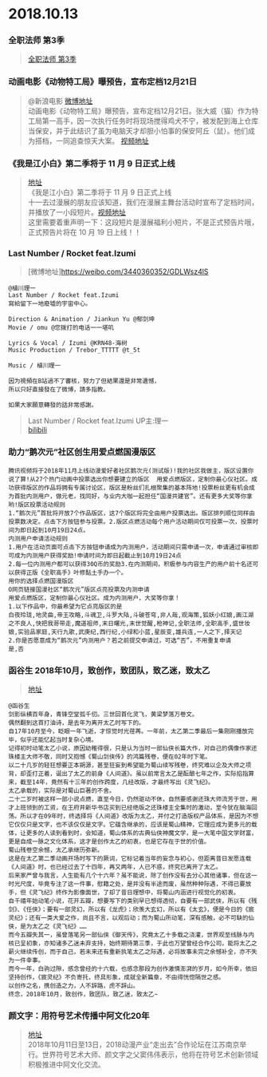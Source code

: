 # 2018.10.13 


### 全职法师 第3季
>[全职法师 第3季](https://v.qq.com/x/cover/8vdu7i5hr7anq5q.html?vid=s0027wa48uk)  


###  动画电影《动物特工局》曝预告，宣布定档12月21日
> @新浪电影  [微博地址](https://weibo.com/1623886424/GDzoyiuY2?type=comment)  
>动画电影《动物特工局》曝预告，宣布定档12月21日。张大威（猫）作为特工局第一高手，因一次执行任务时将现场搅得鸡犬不宁，被发配到海上仓库当保安，并于此结识了虽为电脑天才却胆小怕事的保安阿丘（鼠）。他们成为搭档，一同追查惊天大案。
>[视频地址](https://www.iqiyi.com/v_19rrdkxalg.html)
 

### 《我是江小白》第二季将于 11 月 9 日正式上线

>[地址](https://mp.weixin.qq.com/s/NxE0mwrEzWjbpuNyFJsCgg)   
>《我是江小白》第二季将于 11 月 9 日正式上线  
>十一去过漫展的朋友应该知道，我们在漫展主舞台活动时宣布了定档时间，并播放了一小段短片。[视频地址](https://v.qq.com/x/page/a0741y1vl9p.html)  
>这里需要着重声明一下：这段短片是漫展福利小短片，不是正式预告片哦，正式预告片将在 10 月 19 日上线！！  

### Last Number / Rocket feat.Izumi
> [微博地址]https://weibo.com/3440360352/GDLWsz4lS  
```
@植川理一 
Last Number / Rocket feat.Izumi
寫給留下一地廢墟的宇宙中心。

Direction & Animation / Jiankun Yu @郁剑坤
Movie / omu @您拨打的电话一一堪叽

Lyrics & Vocal / Izumi @KRN48-海树
Music Production / Trebor_TTTTT @t_5t

Music / 植川理一

因为視頻在B站過不了審核，努力了但結果還是非常遺憾，
所以只好直接發在了微博，請多指教。

如果大家願意轉發的話非常感謝。 
```
>Last Number / Rocket feat.Izumi  UP主:理一  
>[bilibili](https://www.bilibili.com/video/av33842161)  


### 助力“鹅次元”社区创生用爱点燃国漫版区

```
腾讯视频将于2018年11月上线动漫爱好者社区鹅次元(测试版)!我的社区我做主，版区设置你说了算!从27个热门动画中投票选出你想要建立的版区  用爱点燃版区，定制你最心仪社区。成功获得版区的作品将拥有专属讨论区，版区是粉丝们扎根聚集的基本阵地!投票粉丝更有机会成为首批内测用户，做元老，找同好，与业内大咖一起担任“国漫共建官”。还有更多大奖等你拿哟!版区投票活动规则
1.“鹅次元”首批将开放7个作品版区，这7个版区将完全由用户投票选出。版区排列顺位同样由投票数决定。点击下方按钮参与投票。2.版区点燃活动每个用户活动期间仅可投票一次，投票时间为即日起到10月19日24点。
内测用户申请活动规则
1.用户在活动页面可点击下方按钮申请成为内测用户，活动期间只需申请一次，申请通过审核即可成为内测用户获得奖励!申请时间为即日起截止到10月19日24点
2.每一位内测用户都可以获得30Q币的奖励3.在内测期间，积极参与内容生产的用户前十名还可以获得正版《全职高手》叶修黏土手办一个。
用你的选择点燃国漫版区
O网页链接国漫社区“鹅次元”版区点亮投票及内测申请
用爱点燃版区，定制你最心仪社区。成为内测用户，大奖等你拿！
1.以下作品中，你最希望为它点亮版区的是
白夜玲珑,地灵曲,帝王攻略,斗魂卫,斗罗大陆,斗破苍穹,非人哉,观海策,狐妖小红娘,画江湖之不良人,快把我哥带走,魔道祖师,末日曙光,末世觉醒,枪神记,全职法师,全职高手,盛世妆娘,实验品家庭,天行九歌,武庚纪,西行纪,小绿和小蓝,星辰变,雄兵连,一人之下,择天记
2.你是否愿意成为“鹅次元”内测用户？若之前提交申请过，可选“否”，不用重复申请
是,否
```






### 函谷生 2018年10月，致创作，致团队，致乙迷，致太乙
>[地址](https://weibo.com/1036564290/GDHq6dBlj)  
```
@函谷生
剑影纵横百年身，青锋空堂孤千仞。三世回首化灵飞，黄梁梦落万卷文。
偶然翻到这首打油诗，是去年为离开太乙时写下的。
自17年10月至今，眨眼一年飞逝，才惊觉时光荏苒。一年前，太乙第二季最后一集刚刚播放完毕，似乎还能忆起当时复杂心境。
记得初时动笔太乙小说，原因幼稚得很，只是认为当时一部仙侠长篇大作，对自己的偶像作家还珠楼主大师不敬，同时又抱憾《蜀山剑侠传》的鸿篇残卷，便在02年时下笔。
以二十几岁的轻狂想要正本朔源，甚至狂妄到希望能为蜀山续写残卷，终究难以企及大师之项背，却歪打正着，诞出了太乙的前身《人间道》。虽以前常言太乙是酝酿七年之作，实际掐指算来，截至14年，竟然有十三年的创作跨度，几经改版，才最终写出《灵飞纪》。
太乙承载的，实际是对蜀山巨著的不舍。
二十二岁时被这样一部小说点燃，直至今日，仍然驱动不休，自然要感谢还珠大师流芳于世，用才上班领到的工资，在王府井新华书店买到已经绝版之还珠楼主全集时的激动，至今犹在脑海回荡。所以才在09年时，终选择将《人间道》改版为太乙，并付之打造版权产品体系，是因为不想它仅仅只是文字，也不该仅仅是文字。它蕴含继承的，应该是蜀山精神，它理应成为更多元的载体，让更多的人读到看到时，会知道，蜀山体系的古典仙侠神魔文学，是一大笔中国文学财富，更是自成一脉之文化体系，这才是创作太乙的初衷，也是它存在于世的价值。
蜀山残卷空余憾，太乙承继历弥新。
这是在太乙第二季动画开场时写下的厥词，它标记着当年的妄念与初心，但距离昔日发愿连载《人间道》时，也已经过去了十四年，再又两年，人已不惑，终究已离开了太乙。
后来家严曾与我言，人生能有几个十六年？虽不能说，除了创作没有去分心其他诸事，但在这一时光尺度，毕竟专注了这一件事，慰籍之处，是并没有半途而废，虽然种种际遇，不得已要放手，但《灵飞纪》终作为影像面世，了却了昔日理想中，将蜀山内涵进行视觉化的初衷。
自千禧年始动笔小说，花开五瓣，想要写下的类别早已想得透彻，自要有一部武侠，所以有《残剑》、《任侠》；要有一部灵幻，所以有《龙虎》；欣羡大玄幻，所以有《太玄》，便是今日的《宸灵纪》；还有一类大爱之作，尚且不言，以观后动；而为蜀山所动笔，深有感触，必不可缺的仙侠，是为太乙之《灵飞纪》…… 
而今五瓣失其一，虽曾落笔另一部仙侠《御天传》，究竟太乙十多载之浇灌，世界观至线脉与内核已呈初象，亦知诸多乙迷未弃支持，始终期待第三季，于此也万望曾经合作公司，能将太乙之薪火继续传创，而于自己，若未来还有重新执笔太乙之际遇，必将故事未完之余憾补全，亦不失为一件幸事。
而今一年，白驹过隙，感念曾经的十六载，也感念那段为创作激情澎湃的岁月，如今所幸，依旧坚持创作，《宸灵纪》不负寄托，终具形象，成就全新篇章，不由得恍惚隔世之感。
以创作之名，携创造之力，人不辞路，虎不辞山。
终念，2018年10月，致创作，致团队，致乙迷，致太乙~
```


### 颜文字：用符号艺术传播中阿文化20年

>[地址](https://weibo.com/ttarticle/p/show?id=2309404294612440203427)  
>2018年10月11日至13日，2018动漫产业“走出去”合作论坛在江苏南京举行。世界符号艺术大师、颜文字之父窦伟伟表示，他将在符号艺术创新领域积极推进中阿文化交流。
